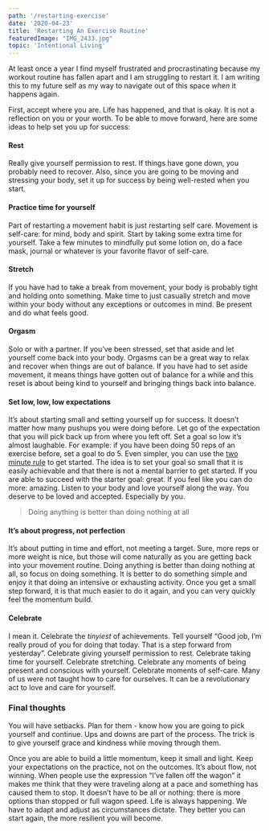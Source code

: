 ```yaml
---
path: '/restarting-exercise'
date: '2020-04-23'
title: 'Restarting An Exercise Routine'
featuredImage: "IMG_2433.jpg"
topic: 'Intentional Living'
---
```


At least once a year I find myself frustrated and procrastinating because my workout routine has fallen apart and I am struggling to restart it.  I am writing this to my future self as my way to navigate out of this space *when* it happens again.

First, accept where you are.  Life has happened, and that is okay.  It is not a reflection on you or your worth.  To be able to move forward, here are some ideas to help set you up for success:

#### Rest
Really give yourself permission to rest.  If things have gone down, you  probably need to recover.  Also, since you are going to be moving and stressing your body, set it up for success by being well-rested when you start.

#### Practice time for yourself
Part of restarting a movement habit is just restarting self care.  Movement is self-care: for mind, body and spirit.  Start by taking some extra time for yourself.  Take a few minutes to mindfully put some lotion on, do a face mask, journal or whatever is your favorite flavor of self-care.

#### Stretch
If you have had to take a break from movement, your body is probably tight and holding onto something.  Make time to just casually stretch and move within your body without any exceptions or outcomes in mind.  Be present and do what feels good.

#### Orgasm
Solo or with a partner.  If you’ve been stressed, set that aside and let yourself come back into your body.  Orgasms can be a great way to relax and recover when things are out of balance.  If you have had to set aside movement, it means things have gotten out of balance for a while and this reset is about being kind to yourself and bringing things back into balance.

#### Set low, low, low expectations
It’s about starting small and setting yourself up for success.  It doesn’t matter how many pushups you were doing before.  Let go of the expectation that you will pick back up from where you left off.  Set a goal so low it’s almost laughable.  For example: if you have been doing 50 reps of an exercise before, set a goal to do 5.  Even simpler, you can use the [two minute rule](https://jamesclear.com/how-to-stop-procrastinating) to get started.  The idea is to set your goal so small that it is easily achievable and that there is not a mental barrier to get started.  If you are able to succeed with the starter goal: great.  If you feel like you can do more: amazing.  Listen to your body and love yourself along the way.  You deserve to be loved and accepted.  Especially by you.

> Doing anything is better than doing nothing at all

#### It’s about progress, not perfection
It’s about putting in time and effort, not meeting a target.  Sure, more reps or more weight is nice, but those will come naturally as you are getting back into your movement routine.  Doing anything is better than doing nothing at all, so focus on doing something.  It is better to do something simple and enjoy it that doing an intensive or exhausting activity.  Once you get a small step forward, it is that much easier to do it again, and you can very quickly feel the momentum build.

#### Celebrate
I mean it.  Celebrate the _tinyiest_ of achievements.  Tell yourself “Good job, I’m really proud of you for doing that today.  That is a step forward from yesterday”.  Celebrate giving yourself permission to rest.  Celebrate taking time for yourself.  Celebrate stretching.  Celebrate any moments of being present and conscious with yourself.  Celebrate moments of self-care.  Many of us were not taught how to care for ourselves.  It can be a revolutionary act to love and care for yourself.

### Final thoughts
You will have setbacks.  Plan for them - know how you are going to pick yourself and continue.  Ups and downs are part of the process.  The trick is to give yourself grace and kindness while moving through them.

Once you are able to build a little momentum, keep it small and light.  Keep your expectations on the practice, not on the outcomes.  It’s about flow, not winning.  When people use the expression “I’ve fallen off the wagon” it makes me think that they were traveling along at a pace and something has caused them to stop.  It doesn’t have to be all or nothing: there is more options than stopped or full wagon speed.  Life is always happening.  We have to adapt and adjust as circumstances dictate.  They better you can start again, the more resilient you will become.

